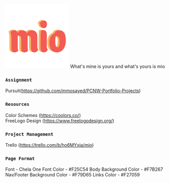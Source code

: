 <img src='./Pictures/Logo.png'>
What's mine is yours and what's yours is mio

### `Assignment` ###
Pursuit(https://github.com/mmosayed/PCNW-Portfolio-Projects)

### `Resources` ###
Color Schemes (https://coolors.co/) <br/>
FreeLogo Design (https://www.freelogodesign.org/) <br/>


### `Project Management` ###
Trello (https://trello.com/b/ho6MYxja/mio) <br/>

### `Page Format` ###
Font -  Chela One
Font Color - #F25C54
Body Background Color - #F7B267
Nav/Footer Background Color - #F79D65
Links Color - #F27059